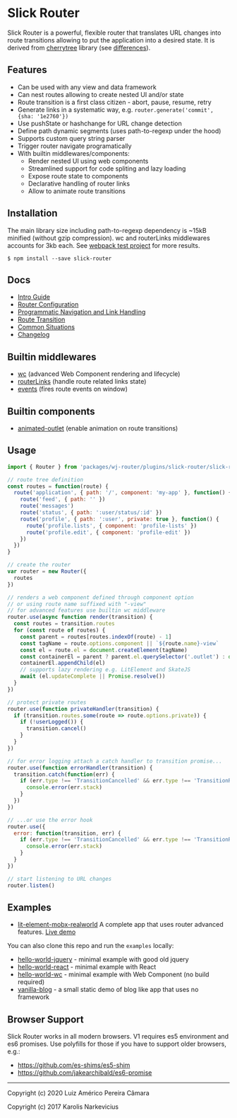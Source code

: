# Slick Router

Slick Router is a powerful, flexible router that translates URL changes into route transitions allowing to put the application into a desired state. It is derived from [cherrytree](https://github.com/QubitProducts/cherrytree) library (see [differences](docs/versions-differences.md)).

## Features

* Can be used with any view and data framework
* Can nest routes allowing to create nested UI and/or state
* Route transition is a first class citizen - abort, pause, resume, retry
* Generate links in a systematic way, e.g. `router.generate('commit', {sha: '1e2760'})`
* Use pushState or hashchange for URL change detection
* Define path dynamic segments (uses path-to-regexp under the hood)
* Supports custom query string parser
* Trigger router navigate programatically
* With builtin middlewares/components:
  * Render nested UI using web components
  * Streamlined support for code spliting and lazy loading 
  * Expose route state to components
  * Declarative handling of router links
  * Allow to animate route transitions

## Installation

The main library size including path-to-regexp dependency is ~15kB minified (without gzip compression).
wc and routerLinks middlewares accounts for 3kb each. See [webpack test project](examples/tree-shaking) for more results.

    $ npm install --save slick-router


## Docs

* [Intro Guide](docs/intro.md)
* [Router Configuration](docs/router-configuration.md)
* [Programmatic Navigation and Link Handling](docs/programmatic-navigation-and-link.md)
* [Route Transition](docs/route-transition.md)
* [Common Situations](docs/common-situations.md)
* [Changelog](CHANGELOG.md)


## Builtin middlewares

 * [wc](docs/middlewares/wc.md) (advanced Web Component rendering and lifecycle)
 * [routerLinks](docs/middlewares/routerlinks.md) (handle route related links state)
 * [events](docs/middlewares/events.md) (fires route events on window)

## Builtin components

 * [animated-outlet](docs/components/animated-outlet.md) (enable animation on route transitions)

## Usage

```js
import { Router } from 'packages/wj-router/plugins/slick-router/slick-router';

// route tree definition
const routes = function(route) {
  route('application', { path: '/', component: 'my-app' }, function() {
    route('feed', { path: '' })
    route('messages')
    route('status', { path: ':user/status/:id' })
    route('profile', { path: ':user', private: true }, function() {
      route('profile.lists', { component: 'profile-lists' })
      route('profile.edit', { component: 'profile-edit' })
    })
  })
}

// create the router
var router = new Router({
  routes
})

// renders a web component defined through component option
// or using route name suffixed with "-view"
// for advanced features use builtin wc middleware
router.use(async function render(transition) {
  const routes = transition.routes
  for (const route of routes) {
    const parent = routes[routes.indexOf(route) - 1]
    const tagName = route.options.component || `${route.name}-view`
    const el = route.el = document.createElement(tagName)
    const containerEl = parent ? parent.el.querySelector('.outlet') : document.body
    containerEl.appendChild(el)
    // supports lazy rendering e.g. LitElement and SkateJS
    await (el.updateComplete || Promise.resolve())
  }
})

// protect private routes
router.use(function privateHandler(transition) {
  if (transition.routes.some(route => route.options.private)) {
    if (!userLogged()) {
      transition.cancel()
    }
  }
})

// for error logging attach a catch handler to transition promise...
router.use(function errorHandler(transition) {
  transition.catch(function(err) {
    if (err.type !== 'TransitionCancelled' && err.type !== 'TransitionRedirected') {
      console.error(err.stack)
    }
  })
})

// ...or use the error hook
router.use({
  error: function(transition, err) {
    if (err.type !== 'TransitionCancelled' && err.type !== 'TransitionRedirected') {
      console.error(err.stack)
    }
  }
})

// start listening to URL changes
router.listen()
```


## Examples

 * [lit-element-mobx-realworld](https://github.com/blikblum/lit-element-mobx-realworld-example-app) A complete app that uses router advanced features. [Live demo](https://blikblum.github.io/lit-element-mobx-realworld-example-app)

You can also clone this repo and run the `examples` locally:

* [hello-world-jquery](examples/hello-world-jquery) - minimal example with good old jquery
* [hello-world-react](hello-world-react) - minimal example with React
* [hello-world-wc](hello-world-react) - minimal example with Web Component (no build required)
* [vanilla-blog](examples/vanilla-blog) - a small static demo of blog like app that uses no framework

## Browser Support

Slick Router works in all modern browsers. V1 requires es5 environment and es6 promises. Use polyfills for those if you have to support older browsers, e.g.:

* https://github.com/es-shims/es5-shim
* https://github.com/jakearchibald/es6-promise

----

Copyright (c) 2020 Luiz Américo Pereira Câmara

Copyright (c) 2017 Karolis Narkevicius